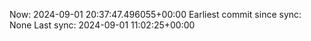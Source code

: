Now: 2024-09-01 20:37:47.496055+00:00 Earliest commit since sync: None Last sync: 2024-09-01 11:02:25+00:00
